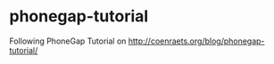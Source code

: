 phonegap-tutorial
=================

Following PhoneGap Tutorial on http://coenraets.org/blog/phonegap-tutorial/
